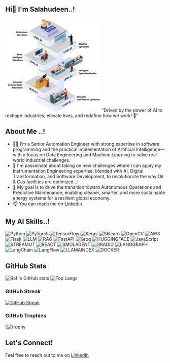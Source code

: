 ## Hi👋 I'm Salahudeen..! 
<!--![Engineer at Oil and Gas Energy Plant](https://www.isa.org/getmedia/cbaa342f-69fc-42ec-934e-ee7108e12bd6/ISA-Standards-are-Practical-Solutions-from-Industry-Experts.jpg?width=300&height=192&ext=.jpg)-->
<img src="https://github.com/zalahu/zalahu/blob/main/Assets/Autonomous_Operations.png" width="300" height="292" alt="Automation"/>
<!--![Automation](https://github.com/zalahu/zalahu/blob/main/Assets/Autonomous_Operations.png?width=200&height=192&ext=.jpg)-->
"Driven by the power of AI to reshape industries, elevate lives, and redefine how we work! 🤖"

## About Me ..!
- 👨‍💻 I’m a Senior Automation Engineer with strong expertise in software programming and the practical implementation of Artificial Intelligence—with a focus on Data Engineering and Machine Learning to solve real-world industrial challenges.
- 🚀 I'm passionate about taking on new challenges where I can apply my Instrumentation Engineering expertise, blended with AI, Digital Transformation, and Software Development, to revolutionize the way Oil & Gas facilities are optimized...!
- 💞️ My goal is to drive the transition toward Autonomous Operations and Predictive Maintenance, enabling cleaner, smarter, and more sustainable energy systems for a resilient global economy.
- 📫 You can reach me on [Linkedin](https://www.linkedin.com/in/salahudeen-muhammed-pmp-mba-6039b075)

## My AI Skills..!
![Python](https://img.shields.io/badge/Python-3776AB?style=for-the-badge&logo=python&logoColor=white)
![PyTorch](https://img.shields.io/badge/PyTorch-EE4C2C?style=for-the-badge&logo=pytorch&logoColor=white)
![TensorFlow](https://img.shields.io/badge/TensorFlow-FF6F00?style=for-the-badge&logo=tensorflow&logoColor=white)
![Keras](https://img.shields.io/badge/Keras-D00000?style=for-the-badge&logo=keras&logoColor=white)
![Sklearn](https://img.shields.io/badge/Sklearn-F7931E?style=for-the-badge&logo=scikit-learn&logoColor=white)
![OpenCV](https://img.shields.io/badge/OpenCV-5C3EE8?style=for-the-badge&logo=opencv&logoColor=white)
![AWS](https://img.shields.io/badge/AWS-232F3E?style=for-the-badge&logo=amazon-aws&logoColor=white)
![Flask](https://img.shields.io/badge/Flask-000000?style=for-the-badge&logo=flask&logoColor=white)
![LLM](https://img.shields.io/badge/LLM-3776AB?style=for-the-badge&logo=python&logoColor=white)
![RAG](https://img.shields.io/badge/RAG-violet?style=for-the-badge&logo=gradio&logoColor=white)
![FastAPI](https://img.shields.io/badge/FastAPI-darkgreen?style=for-the-badge&logo=fastapi&logoColor=white)
![Groq](https://img.shields.io/badge/Groq-brown?style=for-the-badge&logo=groq&logoColor=white)
![HUGGINGFACE](https://img.shields.io/badge/HUGGINGFACE-yellow?style=for-the-badge&logo=huggingface&logoColor=white)
![JavaScript](https://img.shields.io/badge/JavaScript-F7DF1E?style=for-the-badge&logo=javascript&logoColor=black)
![STREAMLIT](https://img.shields.io/badge/Streamlit-FF4B4B?style=for-the-badge&logo=streamlit&logoColor=white)
![REACT](https://img.shields.io/badge/React-20232A?style=for-the-badge&logo=react&logoColor=61DAFB)
![SMOLAGENT](https://img.shields.io/badge/SmolAgent-1E1E1E?style=for-the-badge&logo=python&logoColor=white)
![GRADIO](https://img.shields.io/badge/gradio-orange?style=for-the-badge&logo=gradio&logoColor=white)
![LANGGRAPH](https://img.shields.io/badge/LangGraph-4B8BBE?style=for-the-badge&logo=langgraph&logoColor=white)
![LangChain](https://img.shields.io/badge/langchain-darkgreen?style=for-the-badge&logo=langchain&logoColor=white)
![LangFlow](https://img.shields.io/badge/langflow-black?style=for-the-badge&logo=langflow&logoColor=white)
![LLAMAINDEX](https://img.shields.io/badge/LlamaIndex-3E3E3E?style=for-the-badge&logo=ollama&logoColor=white)
![DOCKER](https://img.shields.io/badge/Docker-2496ED?style=for-the-badge&logo=docker&logoColor=white)



## GitHub Stats
![Rafi's GitHub stats](https://github-readme-stats.vercel.app/api?username=zalahu&show_icons=true&theme=radical)
![Top Langs](https://github-readme-stats.vercel.app/api/top-langs/?username=zalahu&layout=compact&theme=radical)
### GitHub Streak
[![GitHub Streak](https://github-readme-streak-stats.herokuapp.com/?user=zalahu&theme=radical)](https://git.io/streak-stats)

### GitHub Trophies
[![trophy](https://github-profile-trophy.vercel.app/?username=zalahu&theme=radical&no-frame=true&margin-w=15)

## Let's Connect!
Feel free to reach out to me on [LinkedIn](https://www.linkedin.com/in/salahudeen-muhammed-pmp-mba-6039b075)

<!--
**zalahu/zalahu** is a ✨ _special_ ✨ repository because its `README.md` (this file) appears on your GitHub profile.

Here are some ideas to get you started:

- 🔭 I’m currently working on ...
- 🌱 I’m currently learning ...
- 👯 I’m looking to collaborate on ...
- 🤔 I’m looking for help with ...
- 💬 Ask me about ...
- 📫 How to reach me: ...
- 😄 Pronouns: ...
- ⚡ Fun fact: ...
-->
